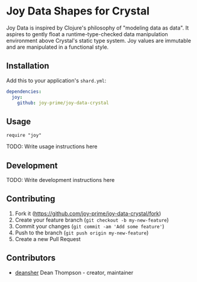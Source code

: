# Joy Data Shapes for Crystal

Joy Data is inspired by Clojure's philosophy of "modeling data as data". It aspires
to gently float a runtime-type-checked data manipulation environment 
above Crystal's static type system. Joy values are immutable and are manipulated
in a functional style.

## Installation

Add this to your application's `shard.yml`:

```yaml
dependencies:
  joy:
    github: joy-prime/joy-data-crystal
```

## Usage

```crystal
require "joy"
```

TODO: Write usage instructions here

## Development

TODO: Write development instructions here

## Contributing

1. Fork it (<https://github.com/joy-prime/joy-data-crystal/fork>)
2. Create your feature branch (`git checkout -b my-new-feature`)
3. Commit your changes (`git commit -am 'Add some feature'`)
4. Push to the branch (`git push origin my-new-feature`)
5. Create a new Pull Request

## Contributors

- [deansher](https://github.com/deansher) Dean Thompson - creator, maintainer
